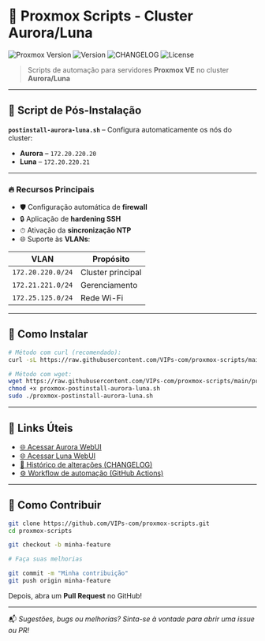 # 🚀 Proxmox Scripts - Cluster Aurora/Luna

![Proxmox Version](https://img.shields.io/badge/Proxmox-8.x-orange)
![Version](https://img.shields.io/github/v/release/VIPs-com/proxmox-scripts?include_prereleases)
![CHANGELOG](https://img.shields.io/badge/CHANGELOG-auto--updated-brightgreen)
![License](https://img.shields.io/badge/license-MIT-blue)

> Scripts de automação para servidores **Proxmox VE** no cluster **Aurora/Luna**

---

## 📌 Script de Pós-Instalação

**`postinstall-aurora-luna.sh`** – Configura automaticamente os nós do cluster:

- **Aurora** – `172.20.220.20`  
- **Luna** – `172.20.220.21`

---

### 🔥 Recursos Principais

- 🛡️ Configuração automática de **firewall**
- 🔒 Aplicação de **hardening SSH**
- ⏱ Ativação da **sincronização NTP**
- 🌐 Suporte às **VLANs**:

| VLAN             | Propósito         |
|------------------|-------------------|
| `172.20.220.0/24` | Cluster principal |
| `172.21.221.0/24` | Gerenciamento     |
| `172.25.125.0/24` | Rede Wi-Fi        |

---

## 🚀 Como Instalar

```bash
# Método com curl (recomendado):
curl -sL https://raw.githubusercontent.com/VIPs-com/proxmox-scripts/main/proxmox-postinstall-aurora-luna.sh | bash

# Método com wget:
wget https://raw.githubusercontent.com/VIPs-com/proxmox-scripts/main/proxmox-postinstall-aurora-luna.sh
chmod +x proxmox-postinstall-aurora-luna.sh
sudo ./proxmox-postinstall-aurora-luna.sh
```

---

## 🔗 Links Úteis

- [🌐 Acessar Aurora WebUI](https://172.20.220.20:8006)
- [🌐 Acessar Luna WebUI](https://172.20.220.21:8006)
- [📄 Histórico de alterações (CHANGELOG)](https://github.com/VIPs-com/proxmox-scripts/releases)
- [⚙️ Workflow de automação (GitHub Actions)](https://github.com/VIPs-com/proxmox-scripts/actions)

---

## 🤝 Como Contribuir

```bash
git clone https://github.com/VIPs-com/proxmox-scripts.git
cd proxmox-scripts

git checkout -b minha-feature

# Faça suas melhorias

git commit -m "Minha contribuição"
git push origin minha-feature
```

Depois, abra um **Pull Request** no GitHub!

---

📬 *Sugestões, bugs ou melhorias? Sinta-se à vontade para abrir uma issue ou PR!*
